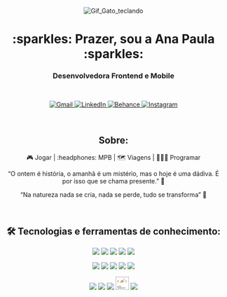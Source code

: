 <div align="center">
  
 <img src="https://user-images.githubusercontent.com/74029212/127240963-4921a6aa-a682-4868-9ce5-a9ca6936c8fc.gif" alt="Gif_Gato_teclando" /></a>

<h1> :sparkles: Prazer, sou a Ana Paula  :sparkles: </h1>

<h3> Desenvolvedora Frontend e Mobile </h3><br>

<p>
  <a target="_blank" href="mailto:ana.berigo17@gmail.com">
    <img alt="Gmail" src="https://img.shields.io/badge/Gmail-D14836?style=for-the-badge&logo=gmail&logoColor=white" />
  </a>
  <a target="_blank" href="https://www.linkedin.com/in/anaberigo/">
    <img alt="LinkedIn" src="https://img.shields.io/badge/LinkedIn-0077B5?style=for-the-badge&logo=linkedin&logoColor=white" />
  </a>
  <a target="_blank" href="https://www.behance.net/anaberigo">
    <img alt="Behance" src="https://img.shields.io/badge/-Behance-blue?style=for-the-badge&logo=behance&logoColor=white" />
  </a>
  <a target="_blank" href="https://www.instagram.com/ana_berigo/">
    <img alt="Instagram" src="https://img.shields.io/badge/Instagram-E4405F?style=for-the-badge&logo=instagram&logoColor=white" />
  </a>
</p><br>

<h2>Sobre:</h2>
<p>
  🎮 Jogar |  :headphones: MPB  |  🗺️ Viagens | 👩🏻‍💻 Programar
</p>
<p>
  “O ontem é história, o amanhã é um mistério, mas o hoje é uma dádiva. É por isso que se chama presente.” 🍃
</p>
<p>
   “Na natureza nada se cria, nada se perde, tudo se transforma” 🌺
</p><br>

<h2>🛠️ Tecnologias e ferramentas de conhecimento:</h2>
<p>
  <img height="30" src="https://img.shields.io/badge/HTML5-E34F26?style=for-the-badge&logo=html5&logoColor=white">
  <img heigth="30" src="https://img.shields.io/badge/CSS3-1572B6?style=for-the-badge&logo=css3&logoColor=white">
  <img heigth="30" src="https://img.shields.io/badge/JavaScript-323330?style=for-the-badge&logo=javascript&logoColor=F7DF1E">
  <img heigth="30" src="https://img.shields.io/badge/json-5E5C5C?style=for-the-badge&logo=json&logoColor=white">
  <img heigth="30" src="https://img.shields.io/badge/MySQL-00000F?style=for-the-badge&logo=mysql&logoColor=white">
</p>
<p>
  <img height="30" src="https://img.shields.io/badge/React_Native-20232A?style=for-the-badge&logo=react&logoColor=61DAFB">
  <img height="30" src="https://img.shields.io/badge/Flutter-02569B?style=for-the-badge&logo=flutter&logoColor=white">
  <img height="30" src="https://img.shields.io/badge/Node.js-339933?style=for-the-badge&logo=nodedotjs&logoColor=white">
  <img height="30" src="https://img.shields.io/badge/Yarn-2C8EBB?style=for-the-badge&logo=yarn&logoColor=white">
  <img height="30" src="https://img.shields.io/badge/Bootstrap-563D7C?style=for-the-badge&logo=bootstrap&logoColor=white">
</p>
<p>
  <img height="30" src="https://img.shields.io/badge/firebase-ffca28?style=for-the-badge&logo=firebase&logoColor=black">
  <img height="30" src="https://img.shields.io/badge/Git-F05032?style=for-the-badge&logo=git&logoColor=white">
  <img height="30" src="https://img.shields.io/badge/Visual_Studio_Code-0078D4?style=for-the-badge&logo=visual%20studio%20code&logoColor=white">
  <img height="30" src="https://raw.githubusercontent.com/github/explore/80688e429a7d4ef2fca1e82350fe8e3517d3494d/topics/styled-components/styled-components.png">
  <img height="30" src="https://img.shields.io/badge/Figma-F24E1E?style=for-the-badge&logo=figma&logoColor=white">
</p>



